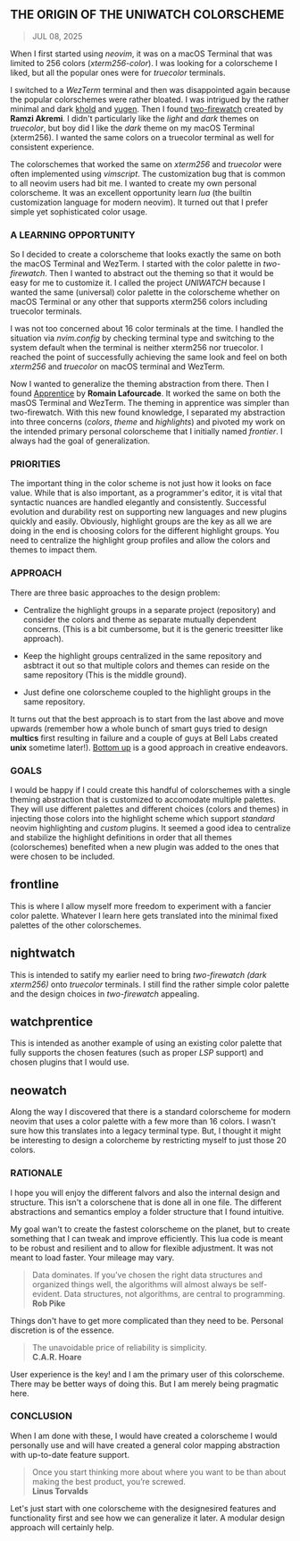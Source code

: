 ## THE ORIGIN OF THE UNIWATCH COLORSCHEME
> JUL 08, 2025

When I first started using _neovim_, it was on a macOS Terminal that was limited
to 256 colors (_xterm256-color_).  I was looking for a colorscheme I liked, but
all the popular ones were for _truecolor_ terminals.

I switched to a _WezTerm_ terminal and then was disappointed again because
the popular colorschemes were rather bloated.  I was intrigued by the
rather minimal and dark [khold](https://github.com/metalelf0/black-metal-theme-neovim)
and [yugen](https://https://github.com/bettervim/yugen.nvim).
Then I found [two-firewatch](https://github.com/rakr/vim-two-firewatch)
created by **Ramzi Akremi**.
I didn't particularly like the _light_ and _dark_ themes on _truecolor_,
but boy did I like the _dark_ theme on my macOS Terminal (xterm256).
I wanted the same colors on a truecolor terminal as well for consistent experience.

The colorschemes that worked the same on _xterm256_ and _truecolor_ were often
implemented using _vimscript_.  The customization bug that is common to all neovim
users had bit me.  I wanted to create my own personal colorscheme.
It was an excellent opportunity learn _lua_ (the builtin customization language
for modern neovim).  It turned out that I prefer simple yet sophisticated
color usage.  

### A LEARNING OPPORTUNITY

So I decided to create a colorscheme that looks exactly the same on both the
macOS Terminal and WezTerm.  I started with the color palette in _two-firewatch_.
Then I wanted to abstract out the theming so that it would be easy for me to
customize it.  I called the project _UNIWATCH_ because I wanted the same
(universal) color palette in the colorscheme whether on macOS Terminal or
any other that supports xterm256 colors including truecolor terminals.

I was not too concerned about 16 color terminals at the time.
I handled the situation via _nvim.config_ by checking terminal type and switching
to the system default when the terminal is neither xterm256 nor truecolor.
I reached the point of successfully achieving the same look and feel on both
_xterm256_ and _truecolor_ on macOS terminal and WezTerm.

Now I wanted to generalize the theming abstraction from there.  Then I found
[Apprentice](https://github.com/romainl/Apprentice) by **Romain Lafourcade**.
It worked the same on both the masOS Terminal and WezTerm.  The theming in
apprentice was simpler than two-firewatch.
With this new found knowledge, I separated my abstraction into three concerns
(_colors_, _theme_ and _highlights_) and pivoted my work on the intended primary
personal colorscheme that I initially named _frontier_.
I always had the goal of generalization.

### PRIORITIES

The important thing in the color scheme is not just how it looks on face value.
While that is also important, as a programmer's editor, it is vital that
syntactic nuances are handled elegantly and consistently.
Successful evolution and durability rest on supporting new languages and
new plugins quickly and easily.
Obviously, highlight groups are the key as all we are doing in the end is
choosing colors for the different highlight groups.
You need to centralize the highlight group profiles and allow the colors and
themes to impact them.

### APPROACH

There are three basic approaches to the design problem:  

* Centralize the highlight groups in a separate project (repository)
and consider the colors and theme as separate mutually dependent concerns.
(This is a bit cumbersome, but it is the generic treesitter like approach).

* Keep the highlight groups centralized in the same repository and asbtract
it out so that multiple colors and themes can reside on the same repository
(This is the middle ground).

* Just define one colorscheme coupled to the highlight groups in the
same repository.

It turns out that the best approach is to start from the last above and move
upwards (remember how a whole bunch of smart guys tried to design **multics**
first resulting in failure and a couple of guys at Bell Labs created **unix**
sometime later!).
[Bottom up](https://rubocode.github.io/blog/2018-08-17/top-down-and-bottom-up)
is a good approach in creative endeavors.

### GOALS

I would be happy if I could create this handful of colorschemes with a single
theming abstraction that is customized to accomodate multiple palettes.
They will use different palettes and different choices (colors and themes) in
injecting those colors into the highlight scheme which support _standard_
neovim highlighting and _custom_ plugins.  It seemed a good idea to
centralize and stabilize the highlight definitions in order that all themes
(colorschemes) benefited when a new plugin was added to the ones that were
chosen to be included.

## frontline
This is where I allow myself more freedom to experiment with a fancier color palette.
Whatever I learn here gets translated into the minimal fixed palettes of the other
colorschemes.

## nightwatch
This is intended to satify my earlier need to bring _two-firewatch (dark xterm256)_
onto _truecolor_ terminals.  I still find the rather simple color palette and
the design choices in _two-firewatch_ appealing.

## watchprentice
This is intended as another example of using an existing color palette that fully
supports the chosen features (such as proper _LSP_ support) and chosen plugins
that I would use.

## neowatch
Along the way I discovered that there is a standard colorscheme for modern neovim
that uses a color palette with a few more than 16 colors.  I wasn't sure how this
translates into a legacy terminal type.  But, I thought it might be interesting
to design a colorcheme by restricting myself to just those 20 colors.

### RATIONALE

I hope you will enjoy the different falvors and also the internal design
and structure.  This isn't a colorschene that is done all in one file.
The different abstractions and semantics employ a folder structure that
I found intuitive.

My goal wan't to create the fastest colorscheme on the planet, but to create
something that I can tweak and improve efficiently.
This lua code is meant to be robust and resilient and to allow for flexible
adjustment.  It was not meant to load faster.  Your mileage may vary.

> Data dominates. If you’ve chosen the right data structures and organized
> things well, the algorithms will almost always be self-evident.
> Data structures, not algorithms, are central to programming.  
> **Rob Pike**

Things don't have to get more complicated than they need to be.
Personal discretion is of the essence.

> The unavoidable price of reliability is simplicity.  
> **C.A.R. Hoare**

User experience is the key! and I am the primary user of this
colorscheme.  There may be better ways of doing this.
But I am merely being pragmatic here.

### CONCLUSION

When I am done with these, I would have created a colorscheme I would
personally use and will have created a general color mapping abstraction with
up-to-date feature support.

> Once you start thinking more about where you want to be than about
> making the best product, you’re screwed.  
> **Linus Torvalds**  

Let's just start with one colorscheme with the designesired features and functionality
first and see how we can generalize it later.  A modular design approach will
certainly help.

